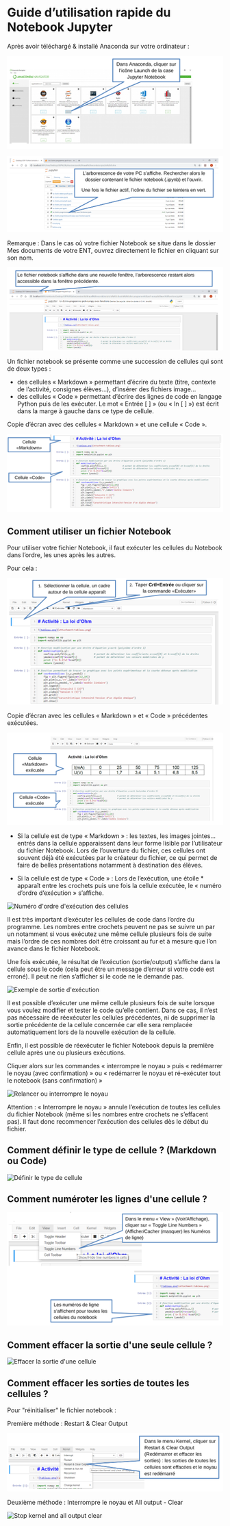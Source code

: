 # Guide d’utilisation rapide du Notebook Jupyter

Après avoir téléchargé & installé Anaconda sur votre ordinateur : 

![Lancement jupyter notebook](./images/guide-001.png "Lancement notebook Jupyter")

![Arborescence jupyter notebooks](./images/guide-002.png "Arborescence notebook Jupyter")


Remarque : Dans le cas où votre fichier Notebook se situe dans le
dossier Mes documents de votre ENT, ouvrez directement le fichier en
cliquant sur son nom.

![Ouverture notebook](./images/guide-003.png "Ouverture notebook Jupyter")


Un fichier notebook se présente comme une succession de cellules qui
sont de deux types :

- des cellules « Markdown » permettant d’écrire du texte (titre,
  contexte de l’activité, consignes élèves...), d’insérer des fichiers
  image... 
- des cellules « Code » permettant d’écrire des lignes de code en
  langage Python puis de les exécuter. Le mot « Entrée [ ] » (ou « In [
  ] ») est écrit dans la marge à gauche dans ce type de cellule.

Copie d’écran avec des cellules « Markdown » et une cellule « Code ».

![Types de cellules](./images/guide-004.png "Types de cellules")

## Comment utiliser un fichier Notebook


Pour utiliser votre fichier Notebook, il faut exécuter les cellules du
Notebook dans l’ordre, les unes après les autres.

Pour cela :

![Exécuter un notebook](./images/guide-005.png "Exécuter un notebook")

Copie d’écran avec les cellules « Markdown » et « Code » précédentes
exécutées.

![Cellules exécutées](./images/guide-006.png "Cellules exécutées")

- Si la cellule est de type « Markdown » : les textes, les images
  jointes... entrés dans la cellule apparaissent dans leur forme lisible
  par l’utilisateur du fichier Notebook. Lors de l’ouverture du fichier,
  ces cellules ont souvent déjà été exécutées par le créateur du
  fichier, ce qui permet de faire de belles présentations notamment à
  destination des élèves. 

- Si la cellule est de type « Code » : Lors de l’exécution, une
  étoile * apparaît entre les crochets puis une fois la cellule
  exécutée, le « numéro d’ordre d’exécution » s’affiche. 

![Numéro d'ordre d'exécution des cellules](./images/guide-007.png "Numéro d'ordre
d'exécution des cellules")


Il est très important d’exécuter les cellules de code dans l’ordre du
programme. Les nombres entre crochets peuvent ne pas se suivre un
par un notamment si vous exécutez une même cellule plusieurs fois
de suite mais l’ordre de ces nombres doit être croissant au fur et à
mesure que l’on avance dans le fichier Notebook.

Une fois exécutée, le résultat de l’exécution (sortie/output)
s’affiche dans la cellule sous le code (cela peut être un
message d’erreur si votre code est erroné). Il peut ne rien
s’afficher si le code ne le demande pas.

![Exemple de sortie d'exécution](./images/guide-008.png "Exemple de
sortie d'exécution")


Il est possible d’exécuter une même cellule plusieurs fois de
suite lorsque vous voulez modifier et tester le code qu’elle
contient. Dans ce cas, il n’est pas nécessaire de réexécuter
les cellules précédentes, ni de supprimer la sortie précédente
de la cellule concernée car elle sera remplacée
automatiquement lors de la nouvelle exécution de la cellule.

Enfin, il est possible de réexécuter le fichier Notebook depuis la
première cellule après une ou plusieurs exécutions.

Cliquer alors sur les commandes « interrompre le noyau » puis «
redémarrer le noyau (avec confirmation) » ou « redémarrer le noyau et
ré-exécuter tout le notebook (sans confirmation) » 

![Relancer ou interrompre le noyau](./images/guide-009.png "Relancer
ou interrompre l'exécution")


Attention : « Interrompre le noyau » annule l’exécution de toutes les
cellules du fichier Notebook (même si les nombres entre crochets ne
s’effacent pas). Il faut donc recommencer l’exécution des cellules dès
le début du fichier. 

## Comment définir le type de cellule ? (Markdown ou Code)

![Définir le type de cellule](./images/guide-010.png "Définir le type
de cellule")

## Comment numéroter les lignes d'une cellule ?

![Numéroter les lignes](./images/guide-011.png "Numérotation des lignes")

## Comment effacer la sortie d'une seule cellule ?

![Effacer la sortie d'une cellule](./images/guide-012.png "Effacer la
sortie d'une cellule")

## Comment effacer les sorties de toutes les cellules ?

Pour "réinitialiser" le fichier notebook :

Première méthode : Restart & Clear Output

![Restart and clear output](./images/guide-013.png "Restart and clear output")

Deuxième méthode : Interrompre le noyau et All output - Clear

![Stop kernel and all output clear](./images/guide-014.png "Stop
kernel and all output clear")





